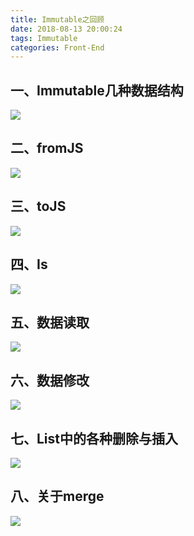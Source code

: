 ```yaml
---
title: Immutable之回顾
date: 2018-08-13 20:00:24
tags: Immutable
categories: Front-End
---
```



一、Immutable几种数据结构
---

![](https://poetries1.gitee.io/img-repo/2019/10/227.png)

二、fromJS
---


![](https://poetries1.gitee.io/img-repo/2019/10/228.png)

三、toJS
---

![](https://poetries1.gitee.io/img-repo/2019/10/229.png)

四、Is
---

![](https://poetries1.gitee.io/img-repo/2019/10/230.png)

五、数据读取
---

![](https://poetries1.gitee.io/img-repo/2019/10/231.png)

六、数据修改
---

![](https://poetries1.gitee.io/img-repo/2019/10/232.png)

七、List中的各种删除与插入
---

![](https://poetries1.gitee.io/img-repo/2019/10/233.png)


八、关于merge
---

![](https://poetries1.gitee.io/img-repo/2019/10/234.png)



